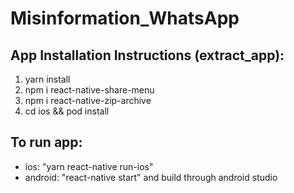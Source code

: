 # Misinformation_WhatsApp

## App Installation Instructions (extract_app):
1. yarn install
2. npm i react-native-share-menu
3. npm i react-native-zip-archive
4. cd ios && pod install

## To run app:
* ios: "yarn react-native run-ios"
* android: "react-native start" and build through android studio
